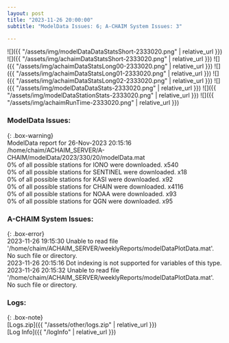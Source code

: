 ```yaml
---
layout: post
title: "2023-11-26 20:00:00"
subtitle: "ModelData Issues: 6; A-CHAIM System Issues: 3"

---
```


![]({{ "/assets/img/modelDataDataStatsShort-2333020.png" | relative_url }})
![]({{ "/assets/img/achaimDataStatsShort-2333020.png" | relative_url }})
![]({{ "/assets/img/achaimDataStatsLong00-2333020.png" | relative_url }})
![]({{ "/assets/img/achaimDataStatsLong01-2333020.png" | relative_url }})
![]({{ "/assets/img/achaimDataStatsLong02-2333020.png" | relative_url }})
![]({{ "/assets/img/modelDataDataStats-2333020.png" | relative_url }})
![]({{ "/assets/img/modelDataStationStats-2333020.png" | relative_url }})
![]({{ "/assets/img/achaimRunTime-2333020.png" | relative_url }})


### ModelData Issues:  
  
{: .box-warning}  
 ModelData report for 26-Nov-2023 20:15:16   
 /home/chaim/ACHAIM_SERVER/A-CHAIM/modelData/2023/330/20/modelData.mat   
 0% of all possible stations for IONO were downloaded. x540   
 0% of all possible stations for SENTINEL were downloaded. x18   
 0% of all possible stations for KASI were downloaded. x92   
 0% of all possible stations for CHAIN were downloaded. x4116   
 0% of all possible stations for NOAA were downloaded. x93   
 0% of all possible stations for QGN were downloaded. x95   
  
### A-CHAIM System Issues:  
  
{: .box-error}  
2023-11-26 19:15:30 Unable to read file '/home/chaim/ACHAIM_SERVER/weeklyReports/modelDataPlotData.mat'. No such file or directory.  
2023-11-26 20:15:16 Dot indexing is not supported for variables of this type.  
2023-11-26 20:15:32 Unable to read file '/home/chaim/ACHAIM_SERVER/weeklyReports/modelDataPlotData.mat'. No such file or directory.  

### Logs:  
  
{: .box-note}  
[Logs.zip]({{ "/assets/other/logs.zip" | relative_url }})  
[Log Info]({{ "/logInfo" | relative_url }})  
